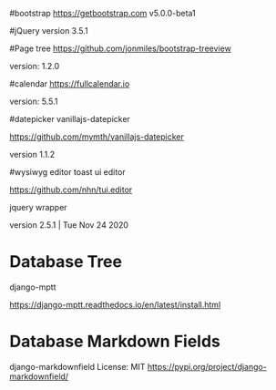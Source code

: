 #bootstrap
https://getbootstrap.com
  v5.0.0-beta1

#jQuery
version 3.5.1

#Page tree
https://github.com/jonmiles/bootstrap-treeview

version: 1.2.0

#calendar
https://fullcalendar.io

version: 5.5.1

#datepicker
vanillajs-datepicker

https://github.com/mymth/vanillajs-datepicker

version 1.1.2

#wysiwyg editor
toast ui editor

https://github.com/nhn/tui.editor

jquery wrapper

version 2.5.1 | Tue Nov 24 2020

# Database Tree
django-mptt

https://django-mptt.readthedocs.io/en/latest/install.html

# Database Markdown Fields
django-markdownfield
License: MIT
https://pypi.org/project/django-markdownfield/